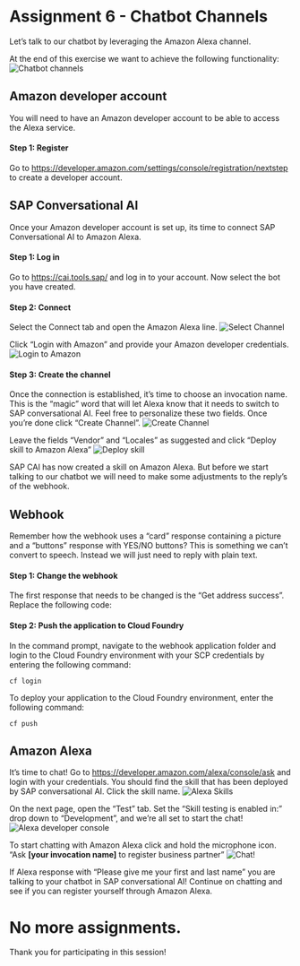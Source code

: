 # Assignment 6 - Chatbot Channels

Let’s talk to our chatbot by leveraging the Amazon Alexa channel. 

At the end of this exercise we want to achieve the following functionality:
![Chatbot channels]()

## Amazon developer account
You will need to have an Amazon developer account to be able to access the Alexa service.

#### Step 1: Register
 Go to https://developer.amazon.com/settings/console/registration/nextstep to create a developer account.

## SAP Conversational AI
Once your Amazon developer account is set up, its time to connect SAP Conversational AI to Amazon Alexa.

#### Step 1: Log in
Go to https://cai.tools.sap/ and log in to your account. Now select the bot you have created.

#### Step 2: Connect
Select the Connect tab and open the Amazon Alexa line.
![Select Channel](https://github.com/iemkek/SAP_Conversational_AI_Assignments/blob/master/img/ChatbotChannels1.png)

Click “Login with Amazon” and provide your Amazon developer credentials. 
![Login to Amazon](https://github.com/iemkek/SAP_Conversational_AI_Assignments/blob/master/img/ChatbotChannels2.png)

#### Step 3: Create the channel
Once the connection is established, it’s time to choose an invocation name. This is the “magic” word that will let Alexa know that it needs to switch to SAP conversational AI. Feel free to personalize these two fields. Once you’re done click “Create Channel”.
![Create Channel](https://github.com/iemkek/SAP_Conversational_AI_Assignments/blob/master/img/ChatbotChannels3.png)

Leave the fields “Vendor” and “Locales” as suggested and click “Deploy skill to Amazon Alexa” 
![Deploy skill](https://github.com/iemkek/SAP_Conversational_AI_Assignments/blob/master/img/ChatbotChannels4.png)

SAP CAI has now created a skill on Amazon Alexa. But before we start talking to our chatbot we will need to make some adjustments to the reply’s of the webhook.

## Webhook
Remember how the webhook uses a “card” response containing a picture and a “buttons” response with YES/NO buttons? This is something we can’t convert to speech. Instead we will just need to reply with plain text.

#### Step 1: Change the webhook
The first response that needs to be changed is the “Get address success”. Replace the following code:

#### Step 2: Push the application to Cloud Foundry
In the command prompt, navigate to the webhook application folder and login to the Cloud Foundry environment with your SCP credentials by entering the following command:

```
cf login
```

To deploy your application to the Cloud Foundry environment, enter the following command:

```
cf push
```

## Amazon Alexa
It’s time to chat! 
Go to https://developer.amazon.com/alexa/console/ask and login with your credentials. You should find the skill that has been deployed by SAP conversational AI. Click the skill name.
![Alexa Skills](https://github.com/iemkek/SAP_Conversational_AI_Assignments/blob/master/img/ChatbotChannels5.png)

On the next page, open the “Test” tab. Set the “Skill testing is enabled in:” drop down to “Development”, and we’re all set to start the chat!
![Alexa developer console](https://github.com/iemkek/SAP_Conversational_AI_Assignments/blob/master/img/ChatbotChannels6.png)

To start chatting with Amazon Alexa click and hold the microphone icon. “Ask **[your invocation name]** to register business partner”
![Chat!](https://github.com/iemkek/SAP_Conversational_AI_Assignments/blob/master/img/ChatbotChannels7.png)
 
If Alexa response with “Please give me your first and last name” you are talking to your chatbot in SAP conversational AI! Continue on chatting and see if you can register yourself through Amazon Alexa.

# No more assignments.
Thank you for participating in this session!
